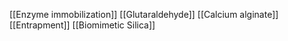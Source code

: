 [[Enzyme immobilization]]
[[Glutaraldehyde]]
[[Calcium alginate]]
[[Entrapment]]
[[Biomimetic Silica]]
